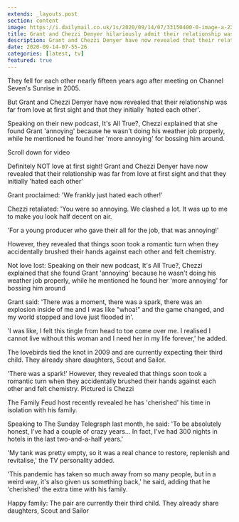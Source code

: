 ```yaml
---
extends: _layouts.post
section: content
image: https://i.dailymail.co.uk/1s/2020/09/14/07/33150400-0-image-a-22_1600065766437.jpg 
title: Grant and Chezzi Denyer hilariously admit their relationship was far from love at first sight 
description: Grant and Chezzi Denyer have now revealed that their relationship was far from love at first sight and that they initially hated each other. 
date: 2020-09-14-07-55-26 
categories: [latest, tv] 
featured: true 
--- 
```

They fell for each other nearly fifteen years ago after meeting on Channel Seven's Sunrise in 2005.

But Grant and Chezzi Denyer have now revealed that their relationship was far from love at first sight and that they initially 'hated each other'.

Speaking on their new podcast, It's All True?, Chezzi explained that she found Grant 'annoying' because he wasn't doing his weather job properly, while he mentioned he found her 'more annoying' for bossing him around.

Scroll down for video 

Definitely NOT love at first sight! Grant and Chezzi Denyer have now revealed that their relationship was far from love at first sight and that they initially 'hated each other'

Grant proclaimed: 'We frankly just hated each other!'

Chezzi retaliated: 'You were so annoying. We clashed a lot. It was up to me to make you look half decent on air. 

'For a young producer who gave their all for the job, that was annoying!' 

However, they revealed that things soon took a romantic turn when they accidentally brushed their hands against each other and felt chemistry. 

Not love lost: Speaking on their new podcast, It's All True?, Chezzi explained that she found Grant 'annoying' because he wasn't doing his weather job properly, while he mentioned he found her 'more annoying' for bossing him around

Grant said: 'There was a moment, there was a spark, there was an explosion inside of me and I was like "whoa!" and the game changed, and my world stopped and love just flooded in'.

'I was like, I felt this tingle from head to toe come over me. I realised I cannot live without this woman and I need her in my life forever,' he added. 

The lovebirds tied the knot in 2009 and are currently expecting their third child. They already share daughters, Scout and Sailor.  

'There was a spark!' However, they revealed that things soon took a romantic turn when they accidentally brushed their hands against each other and felt chemistry. Pictured is Chezzi

The Family Feud host recently revealed he has 'cherished' his time in isolation with his family.

Speaking to The Sunday Telegraph last month, he said: 'To be absolutely honest, I've had a couple of crazy years... In fact, I've had 300 nights in hotels in the last two-and-a-half years.'

'My tank was pretty empty, so it was a real chance to restore, replenish and revitalise,' the TV personality added.

'This pandemic has taken so much away from so many people, but in a weird way, it's also given us something back,' he said, adding that he 'cherished' the extra time with his family.

Happy family: The pair are currently their third child. They already share daughters, Scout and Sailor

